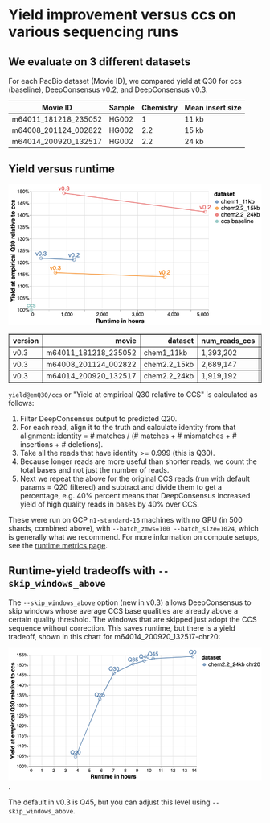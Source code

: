 # Yield improvement versus ccs on various sequencing runs

## We evaluate on 3 different datasets

For each PacBio dataset (Movie ID), we compared yield at Q30 for ccs (baseline),
DeepConsensus v0.2, and DeepConsensus v0.3.

Movie ID             | Sample | Chemistry | Mean insert size
-------------------- | ------ | --------- | ----------------
m64011_181218_235052 | HG002  | 1         | 11 kb
m64008_201124_002822 | HG002  | 2.2       | 15 kb
m64014_200920_132517 | HG002  | 2.2       | 24 kb

## Yield versus runtime

![v0.3 runtime versus yield over ccs](images/runtime_yield_v0.3.png)
<table border="1" class="dataframe">
  <thead>
    <tr style="text-align: right;">
      <th>version</th>
      <th>movie</th>
      <th>dataset</th>
      <th>num_reads_ccs</th>
      <th>num_reads</th>
      <th>yield@emQ20</th>
      <th>yield@emQ20/ccs</th>
      <th>yield@emQ30</th>
      <th>yield@emQ30/ccs</th>
      <th>yield@emQ40</th>
      <th>yield@emQ40/ccs</th>
      <th>hours</th>
    </tr>
  </thead>
  <tbody>
    <tr>
      <td>v0.3</td>
      <td>m64011_181218_235052</td>
      <td>chem1_11kb</td>
      <td>1,393,202</td>
      <td>1,533,357</td>
      <td>16.86 Gb</td>
      <td>108.74%</td>
      <td>11.16 Gb</td>
      <td>121.78%</td>
      <td>4.06 Gb</td>
      <td>167.33%</td>
      <td>277.68</td>
    </tr>
    <tr>
      <td>v0.3</td>
      <td>m64008_201124_002822</td>
      <td>chem2.2_15kb</td>
      <td>2,689,147</td>
      <td>2,864,908</td>
      <td>42.41 Gb</td>
      <td>106.09%</td>
      <td>30.41 Gb</td>
      <td>115.70%</td>
      <td>7.54 Gb</td>
      <td>191.51%</td>
      <td>683.97</td>
    </tr>
    <tr>
      <td>v0.3</td>
      <td>m64014_200920_132517</td>
      <td>chem2.2_24kb</td>
      <td>1,919,192</td>
      <td>2,064,266</td>
      <td>48.99 Gb</td>
      <td>107.02%</td>
      <td>27.64 Gb</td>
      <td>149.24%</td>
      <td>1.60 Gb</td>
      <td>462.97%</td>
      <td>925.01</td>
    </tr>
  </tbody>
</table>

`yield@emQ30/ccs` or "Yield at empirical Q30 relative to CCS" is calculated as
follows:

1.  Filter DeepConsensus output to predicted Q20.
2.  For each read, align it to the truth and calculate identity from that
    alignment: identity = # matches / (# matches + # mismatches + #
    insertions + # deletions).
3.  Take all the reads that have identity >= 0.999 (this is Q30).
4.  Because longer reads are more useful than shorter reads, we count the total
    bases and not just the number of reads.
5.  Next we repeat the above for the original CCS reads (run with default
    params = Q20 filtered) and subtract and divide them to get a percentage,
    e.g. 40% percent means that DeepConsensus increased yield of high quality
    reads in bases by 40% over CCS.

These were run on GCP `n1-standard-16` machines with no GPU (in 500 shards,
combined above), with `--batch_zmws=100 --batch_size=1024`, which is generally
what we recommend. For more information on compute setups, see the
[runtime metrics page](runtime_metrics.md).

## Runtime-yield tradeoffs with `--skip_windows_above`

The `--skip_windows_above` option (new in v0.3) allows DeepConsensus to skip
windows whose average CCS base qualities are already above a certain quality
threshold. The windows that are skipped just adopt the CCS sequence without
correction. This saves runtime, but there is a yield tradeoff, shown in this
chart for m64014_200920_132517-chr20:

![runtime/yield tradeoff of --skip_windows_above](images/skip_windows_above_tradeoff.png).

The default in v0.3 is Q45, but you can adjust this level using
`--skip_windows_above`.
